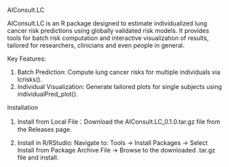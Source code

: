 AIConsult.LC

AIConsult.LC is an R package designed to estimate individualized lung cancer risk predictions using globally validated risk models. It provides tools for batch risk computation and interactive visualization of results, tailored for researchers, clinicians and even people in general.

Key Features:
1. Batch Prediction: Compute lung cancer risks for multiple individuals via lcrisks().
2. Individual Visualization: Generate tailored plots for single subjects using individualPred_plot().

Installation
1. Install from Local File：Download the AIConsult.LC_0.1.0.tar.gz file from the Releases page.

2. Install in R/RStudio: Navigate to: Tools → Install Packages → Select Install from Package Archive File → Browse to the downloaded .tar.gz file and install.

